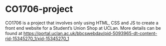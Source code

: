# CO1706-project
CO1706 is a project that involves only using HTML, CSS and JS to create a front end website for a Student’s Union Shop at UCLan. More details can be found at https://portal.uclan.ac.uk/bbcswebdav/pid-5093965-dt-content-rid-15345270_1/xid-15345270_1
